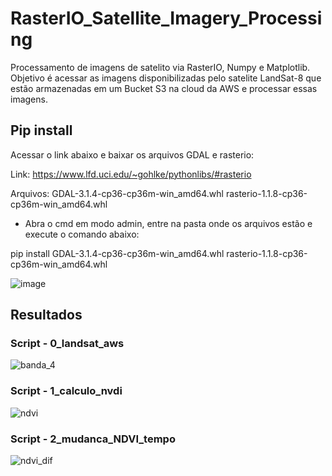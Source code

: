 # RasterIO_Satellite_Imagery_Processing
Processamento de imagens de satelito via RasterIO, Numpy e Matplotlib.
Objetivo é acessar as imagens disponibilizadas pelo satelite LandSat-8 que estão armazenadas em um Bucket S3 na cloud da AWS e processar essas imagens.


## Pip install
Acessar o link abaixo e baixar os arquivos GDAL e rasterio:

Link: https://www.lfd.uci.edu/~gohlke/pythonlibs/#rasterio

Arquivos:
GDAL-3.1.4-cp36-cp36m-win_amd64.whl
rasterio-1.1.8-cp36-cp36m-win_amd64.whl

- Abra o cmd em modo admin, entre na pasta onde os arquivos estão e execute o comando abaixo:

pip install GDAL-3.1.4-cp36-cp36m-win_amd64.whl rasterio-1.1.8-cp36-cp36m-win_amd64.whl

![image](https://user-images.githubusercontent.com/40063504/126878021-1bbcdde6-6e97-4342-b149-101d3a1f6c55.png)


## Resultados

### Script - 0_landsat_aws

![banda_4](https://user-images.githubusercontent.com/40063504/126877898-a64bdc79-1a20-45e3-a683-e0c3dade0f98.png)

### Script - 1_calculo_nvdi

![ndvi](https://user-images.githubusercontent.com/40063504/126877899-01192e7e-4863-4083-99f2-824c9d904f14.png)

### Script - 2_mudanca_NDVI_tempo

![ndvi_dif](https://user-images.githubusercontent.com/40063504/126877904-8183e326-f689-42e6-b6d0-16f090850f8a.png)

